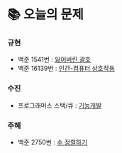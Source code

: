 # 📚 오늘의 문제
### 규현
- 백준 1541번 : [잃어버린 괄호](https://www.acmicpc.net/problem/1541)
- 백준 16139번 : [인간-컴퓨터 상호작용](https://www.acmicpc.net/problem/16139)
### 수진
- 프로그래머스 스택/큐 : [기능개발](https://school.programmers.co.kr/learn/courses/30/lessons/42586)

### 주혜
- 백준 2750번 : [수 정렬하기](https://www.acmicpc.net/problem/2750)
